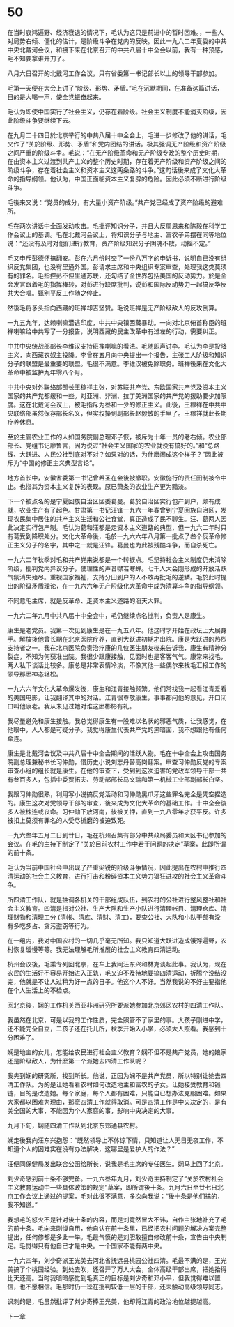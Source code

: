 # 50

在当时哀鸿遍野、经济衰退的情况下，毛认为这只是前进中的暂时困难。，一些人对局势右倾、僵化的估计，是阶级斗争在党内的反映。因此一九六二年夏委的中共中央北戴河会议，和接下来在北京召开的中共八届十中全会以前，我有一种预感，毛不知要拿谁开刀了。

八月六日召开的北戴河工作会议，只有省委第一书记部长以上的领导干部参加。

毛第一天便在大会上讲了“阶级、形势、矛盾。”毛在沉默期间，在准备这篇讲话，目的是大喝一声，使全党振奋起来。

毛认为即使中国实行了社会主义，仍存在着阶级。社会主义制度不能消灭阶级，因此阶级斗争要继续下去。

在九月二十四日於北京举行的中共八届十中全会上，毛进一步修改了他的讲话，毛又作了“关於阶级、形势、矛盾”和党内团结的讲话。极其强调无产阶级和资产阶级之间严重的阶级斗争。毛说：“在无产阶级革命和无产阶级专政的整个历史时期，在由资本主义过渡到共产主义的整个历史时期，存在着无产阶级和资产阶级之间的阶级斗争，存在着社会主义和资本主义这两条路的斗争。”这句话後来成了文化大革命的指导纲领。他认为，中国正面临资本主义复辟的危险。因此必须不断进行阶级斗争。

毛後来又说：“党员的成分，有大量小资产阶级。”共产党已经成了资产阶级的避难所。

毛在两次讲话中全面发动攻击。毛批评知识分子，并且大反周恩来和陈毅在科学工作会议上的基调。毛在北戴河会议上，将知识分子与地主、富农子弟摆在同等地位说：“还没有及时对他们进行教育，资产阶级知识分子阴魂不散，动摇不定。”

毛又申斥彭德怀搞翻安。彭在六月份时交了一份八万字的申诉书，说明自已没有组织反党集团，也没有里通外国。彭请求主席和中央组织专案审查，处理我这类莫须有的罪名。毛指控彭不但里通苏联，还勾结了全世界包括美国的反动势力。於是全会发言跟着毛的指挥棒转，对彭进行缺席批判，说彭和国际反动势力一起搞反华反共大合唱。甄别平反工作随之停止。

然後毛将矛头指向西藏的班禅却吉坚赞。毛说班禅是无产阶级敌人的反攻倒算。

一九五九年，达赖喇嘛潜逃印度，中共中央镇西藏暴动。一向对北京俯首称臣的班禅喇嘛给中共写了一分报告，说明西藏的民主改革中有过左的行动，需要纠正。

中共中央统战部部长李维汉支持班禅喇嘛的看法。毛随即声讨李。毛认为李是投降主义，向西藏农奴主投降。李曾在五月向中央提出一个报告，主张工人阶级和知识分子的联盟是最重要的联盟。毛很不满意。李维汉被免除职务。班禅後来在文化大革命中被监护九年零八个月。

中共中央对外联络部部长王稼祥主张，对苏联共产党、东欧国家共产党及资本主义国家的共产党都缓和一些。对亚洲、非洲、拉丁美洲国家的共产党的援助要少加限度。这在北戴河会议上，被毛指斥为叁和一少的修正主义。此後，王稼祥在中共中央联络部虽然保存部长名义，但实权操到副部长赵毅敏的手里了。王稼祥就此长期疗养休息。

至於主管农业工作的人如国务院副总理邓子恢，被斥为十年一贯的老右倾。农业部部长、党组书记廖鲁言，因为说过“社会主义国家的农业就没有搞好的。”和“总路线、大跃进、人民公社到底对不对？如果对的话，为什麽闹成这个样子？”因此被斥为“中国的修正主义典型言论”。

地方首长中，安徽省委第一书记曾希圣在会後被撤职。安徽施行的责任田制被令中止。也指其为资本主义复辟的表现。原已萧条的农业生产更为黯淡。

下一个被点名的是宁夏回族自治区区委葛曼。葛於自治区实行包产到户，颇有成就，农业生产有了起色。甘肃第一书记汪锋一九六一年春曾到宁夏回族自治区，发现农民集中居住的共产主义生活和公社食堂，真正造成了民不聊生。汪、葛两人因此决定实行包产制。毛认为葛和汪都是走资本主义道路的典型，但一九六二年时只有葛受到降职处分。文化大革命後，毛於一九六六年八月第一批点了叁个反革命修正主义分子的名字，其中之一就是汪锋。葛曼也为此被残酷斗争，而自杀死亡。

一九六二年秋季对毛和共产党来说都是一个转捩点。毛坚持社会主义制度仍未消除阶级，批判党内异议分子，使理性的声音噤若寒蝉。七千人大会刚形成的开放活跃气氛消失殆尽。重视国家福祉，支持分田到户的人不敢再批毛的逆鳞。毛於此时提出的阶级矛盾理论，在一九六六年无产阶级化大革命中成为清算斗争的指导纲领。

不同意毛主席，就是反革命、走资本主义道路的滔天大罪。

一九六二年九月中共八届十中全会中，毛仍继续点名批判，负责人是康生。

康生是老党员。我第一次见到康生是在一九五八年。他这时才开始在政坛上大展身手。解放後他曾长期在北京医院疗养，直到大跃进初期才出院。康是大跃进的热烈支持者之一。我在北京医院负责治疗康的几位医生朋友後来告诉我，康生有精神分裂症，不知为何获准出院。我很少跟康接触，见面时也是客客气气。康常来找毛，两人私下谈话比较多。康总是非常表情冷淡，不像其他一些偶尔来找毛汇报工作的领导那麽神态轻松。

一九六六年文化大革命爆发後，康生和江青接触频繁。他们常找我一起看江青爱看的美国电影，让我翻译其中的对话。江青很尊敬康生，事事都问他的意见，开口闭口叫他康老。我从未见过她对谁这麽彬彬有礼。

我尽量避免和康生接触。我总觉得康生有一股难以名状的邪恶气质，让我感觉，在他眼中，人人都是可疑分子。我觉得康生代表共产党的黑暗面，我不想跟他有任何牵连。

康生是北戴河会议及中共八届十中全会期间的活跃人物。毛在十中全会上攻击国务院副总理兼秘书长习仲勋，借历史小说刘志丹替高岗翻案。审查习仲勋反党的专案审查小组的组长就是康生。在他的审查下，受到到这次迫害的党政军领导干部一共有叁百多人，包括中委贾拓夫、劳动部部长马文瑞和第一机械工业部副部长白坚。

我跟习仲勋很熟，利用写小说搞反党活动和习仲勋黑爪牙这些罪名完全是凭空捏造的。康生这次对党领导干部的审查，後来成为文化大革命的基础工作。十中全会後多人被株连或丧命。习仲勋下放河南，後被关押，直到一九八零年才获平反。许多被扣上莫须有罪名的人受尽折磨的被迫致死。

一九六叁年五月二日到廿日，毛在杭州召集有部分中共政局委员和大区书记参加的会议。在毛的主持下制定了“关於目前农村工作中若干问题的决定”草案，此即所谓的前十条。

毛认为当前中国社会中出现了严重尖锐的阶级斗争情况，因此提出在农村中推行四清运动的社会主义教育，进行打击和粉碎资本主义势力猖狂进攻的社会主义革命斗争。

所四清工作队，就是抽调各机关的干部组成队伍，到农村的公社进行整风整社和社会主义教育。四清是指对公社、生产大队和生产小队进行清理帐目、清理仓库、清理财物和清理工分 (清帐、清库、清财、清工)，要查公社、大队和小队干部有没有多吃多占、贪污盗窃等行为。

在一组内，我对中国农村的一切几乎毫无所知。我只知道大跃进造成饿殍遍野，农村恢复缓慢等等。我无法理解毛所推展的社会主义教育四清运动。

杭州会议後，毛乘专列回北京，在车上我同汪东兴和林克谈起此事。我认为，现在农民的生活好不容易开始进入正轨，毛又迫不及待地要搞四清运动，折腾个没结没完，他就是不让人过稍为好一点的日子。他这个人不好。当然我说的不好主要指他在个人生活上的不检点。

回北京後，娴的工作机关西亚非洲研究所要派她参加北京郊区农村的四清工作队。

我虽然在北京，可是以我的工作性质，完全照管不了家里的事。大孩子刚进中学，还不能完全自立，二孩子还在托儿所，秋季开始入小学，必须大人照看。我感到十分困难了。

娴是地主的女儿，怎能给农民进行社会主义教育？娴不但不是共产党员，她的娘家还是阶级敌人，为什麽第一个派她去四清工作队呢？

我先到娴的研究所，找到所长。他说，正因为娴不是共产党员，所以特别让她去四清工作队。为的是让她看看农村如何改造地主和富农的子女。让她接受教育和锻链，目的是改造她。每个家庭，每个人都有困难，只能自已想办法克服困难。如果大家都以困难为理由，那麽四清工作就得取消。可是四清工作是中央决定的，是有关全国的大事，不能因为个人家庭的事，影响中央决定的大事。

九月下旬，娴随四清工作队到北京东郊通县农村。

娴走後我向汪东兴抱怨：“既然领导上不体谅下情，只知道让人无日无夜工作，不知道个人的困难实在没有办法解决，这哪里是爱护人的作法？”

汪便同保健局发出联合公函给所长，说我是毛主席的专任医生。娴马上回了北京。

刘少奇感到前十条不够完备。一九六叁年九月，刘少奇主持制定了“关於农村社会主义教育运动中一些具体政策的规定”草案，即所谓後十条。九月六日至廿七日北京工作会议上通过的提案，毛对此很不满意，多次向我说：“後十条是他们搞的，我不知道。”

我想毛的怒火不是针对後十条的内容，而是刘竟然冒大不讳，自作主张地补充了毛的前十条。毛向来刚愎自用，他自认在前十条里，已经把农村问题的解决方案完整提出，任何修都是多此一举。毛最气愤的是刘胆敢擅自修改前十条，宣告由中央制定。毛觉得只有他自已才是中央。一个国家不能有两中央。

一九六四年，刘少奇派王光美去河北省抚远县桃园公社四清。毛最不满的是，王光美搞了个桃园经验。到处去吹，还召开了万人大会，全体高级干部出席，把她抬得比天还高。当时我暗暗感觉到毛真正的目标是刘少奇和邓小平，但我觉得难以置信，也不愿相信。毛那时仍一迳在批判较低一层的干部，还未触动高级领导同志。

讽刺的是，毛虽然批评了刘少奇捧王光美，他却将江青的政治地位越提越高。

下一章
